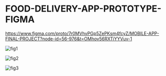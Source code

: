 # FOOD-DELIVERY-APP-PROTOTYPE-FIGMA

https://www.figma.com/proto/7r0MVhvPGp5ZePKsm4fcyZ/MOBILE-APP-FINAL-PROJECT?node-id=56-976&t=OMhov56RXTiYYVuv-1

![fig1](https://github.com/Rohankrm30/FOOD-DELIVERY-APP-PROTOTYPE-FIGMA/assets/106331223/7aa7fe7a-5865-4bf4-90ce-82b763d96ce4)

![fig2](https://github.com/Rohankrm30/FOOD-DELIVERY-APP-PROTOTYPE-FIGMA/assets/106331223/8b0cbf10-deae-4161-b1c8-7583b5797fe2)


![fig3](https://github.com/Rohankrm30/FOOD-DELIVERY-APP-PROTOTYPE-FIGMA/assets/106331223/1502a8f0-33eb-4fcb-9ef4-5e11f7388141)

